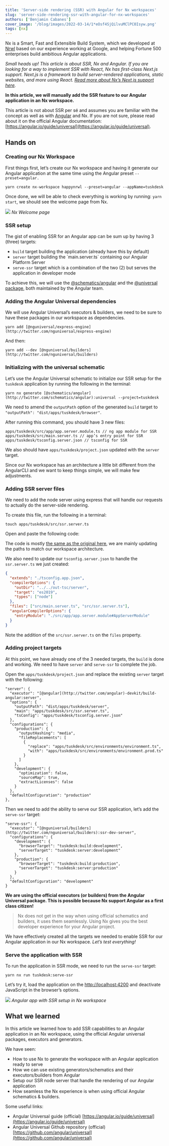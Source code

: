 ```yaml
---
title: 'Server-side rendering (SSR) with Angular for Nx workspaces'
slug: 'server-side-rendering-ssr-with-angular-for-nx-workspaces'
authors: ['Benjamin Cabanes']
cover_image: '/blog/images/2022-03-14/1*eOsf4SjQilvuMClPC0Isyw.png'
tags: [nx]
---
```


Nx is a Smart, Fast and Extensible Build System, which we developed at [Nrwl](/company) based on our experience working at Google, and helping Fortune 500 enterprises build ambitious Angular applications.

_Small heads up! This article is about SSR, Nx and Angular. If you are looking for a way to implement SSR with React, Nx has first-class Next.js support. Next.js is a framework to build server-rendered applications, static websites, and more using React._ [_Read more about Nx’s Next.js support here_](/nx-api/next)_._

**In this article, we will manually add the SSR feature to our Angular application in an Nx workspace.**

This article is not about SSR per sé and assumes you are familiar with the concept as well as with [Angular](https://angular.io) and Nx. If you are not sure, please read about it on the official Angular documentation: [https://angular.io/guide/universal](https://angular.io/guide/universal).

## Hands on

### Creating our Nx Workspace

First things first, let’s create our Nx workspace and having it generate our Angular application at the same time using the Angular preset `--preset=angular.`

```shell
yarn create nx-workspace happynrwl --preset=angular --appName=tuskdesk
```

Once done, we will be able to check everything is working by running: `yarn start`, we should see the welcome page from Nx.

![](/blog/images/2022-03-14/1*hJpbF0NwLQgKc8cDM1GW0Q.avif)
_Nx Welcome page_

### SSR setup

The gist of enabling SSR for an Angular app can be sum up by having 3 (three) targets:

- `build` target building the application (already have this by default)
- `server` target building the \`main.server.ts\` containing our Angular Platform Server
- `serve-ssr` target which is a combination of the two (2) but serves the application in developer mode

To achieve this, we will use the [@schematics/angular](https://www.npmjs.com/package/@schematics/angular) and the [@universal package](https://github.com/angular/universal), both maintained by the Angular team.

### Adding the Angular Universal dependencies

We will use Angular Universal’s executors & builders, we need to be sure to have these packages in our workspace as dependencies.

```shell
yarn add [@nguniversal/express-engine](http://twitter.com/nguniversal/express-engine)
```

And then:

```shell
yarn add --dev [@nguniversal/builders](http://twitter.com/nguniversal/builders)
```

### Initializing with the universal schematic

Let’s use the Angular Universal schematic to initialize our SSR setup for the `tuskdesk` application by running the following in the terminal:

```shell
yarn nx generate [@schematics/angular](http://twitter.com/schematics/angular):universal --project=tuskdesk
```

We need to amend the `outputPath` option of the generated `build` target to `"outputPath": "dist/apps/tuskdesk/browser"`.

After running this command, you should have 3 new files:

```
apps/tuskdesk/src/app/app.server.module.ts // ng app module for SSR
apps/tuskdesk/src/main.server.ts // app’s entry point for SSR
apps/tuskdesk/tsconfig.server.json // tsconfig for SSR
```

We also should have `apps/tuskdesk/project.json` updated with the `server` target.

Since our Nx workspace has an architecture a little bit different from the AngularCLI and we want to keep things simple, we will make few adjustments.

### Adding SSR server files

We need to add the node server using express that will handle our requests to actually do the server-side rendering.

To create this file, run the following in a terminal:

```
touch apps/tuskdesk/src/ssr.server.ts
```

Open and paste the following code:

The code is mostly [the same as the original here](https://github.com/angular/universal/blob/master/modules/express-engine/schematics/install/files/__serverFileName%40stripTsExtension__.ts), we are mainly updating the paths to match our workspace architecture.

We also need to update our `tsconfig.server.json` to handle the `ssr.server.ts` we just created:

```json
{
  "extends": "./tsconfig.app.json",
  "compilerOptions": {
    "outDir": "../../out-tsc/server",
    "target": "es2019",
    "types": ["node"]
  },
  "files": ["src/main.server.ts", "src/ssr.server.ts"],
  "angularCompilerOptions": {
    "entryModule": "./src/app/app.server.module#AppServerModule"
  }
}
```

Note the addition of the `src/ssr.server.ts` on the `files` property.

### Adding project targets

At this point, we have already one of the 3 needed targets, the `build` is done and working. We need to have `server` and `serve-ssr` to complete the job.

Open the `apps/tuskdesk/project.json` and replace the existing `server` target with the following:

```
"server": {
  "executor": "[@angular](http://twitter.com/angular)-devkit/build-angular:server",
  "options": {
    "outputPath": "dist/apps/tuskdesk/server",
    "main": "apps/tuskdesk/src/ssr.server.ts",
    "tsConfig": "apps/tuskdesk/tsconfig.server.json"
  },
  "configurations": {
    "production": {
      "outputHashing": "media",
      "fileReplacements": [
        {
          "replace": "apps/tuskdesk/src/environments/environment.ts",
          "with": "apps/tuskdesk/src/environments/environment.prod.ts"
        }
      ]
    },
    "development": {
      "optimization": false,
      "sourceMap": true,
      "extractLicenses": false
    }
  },
  "defaultConfiguration": "production"
},
```

Then we need to add the ability to serve our SSR application, let’s add the `serve-ssr` target:

```
"serve-ssr": {
  "executor": "[@nguniversal/builders](http://twitter.com/nguniversal/builders):ssr-dev-server",
  "configurations": {
    "development": {
      "browserTarget": "tuskdesk:build:development",
      "serverTarget": "tuskdesk:server:development"
    },
    "production": {
      "browserTarget": "tuskdesk:build:production",
      "serverTarget": "tuskdesk:server:production"
    }
  },
  "defaultConfiguration": "development"
}
```

**We are using the official executors (or builders) from the Angular Universal package. This is possible because Nx support Angular as a first class citizen!**

> Nx does not get in the way when using official schematics and builders, it uses them seamlessly. Using Nx gives you the best developer experience for your Angular project.

We have effectively created all the targets we needed to enable SSR for our Angular application in our Nx workspace. _Let’s test everything!_

### Serve the application with SSR

To run the application in SSR mode, we need to run the `serve-ssr` target:

```shell
yarn nx run tuskdesk:serve-ssr
```

Let’s try it, load the application on the [http://localhost:4200](http://localhost:4200) and deactivate JavaScript in the browser’s options.

![](/blog/images/2022-03-14/1*tVi2fRPw3IA4rjmKI4LVmw.avif)
_Angular app with SSR setup in Nx workspace_

## What we learned

In this article we learned how to add SSR capabilities to an Angular application in an Nx workspace, using the official Angular universal packages, executors and generators.

We have seen:

- How to use Nx to generate the workspace with an Angular application ready to serve
- How we can use existing generators/schematics and their executors/builders from Angular
- Setup our SSR node server that handle the rendering of our Angular application
- How seamless the Nx experience is when using official Angular schematics & builders.

Some useful links:

- Angular Universal guide (official) [https://angular.io/guide/universal](https://angular.io/guide/universal)
- Angular Universal Github repository (official) [https://github.com/angular/universal](https://github.com/angular/universal)
